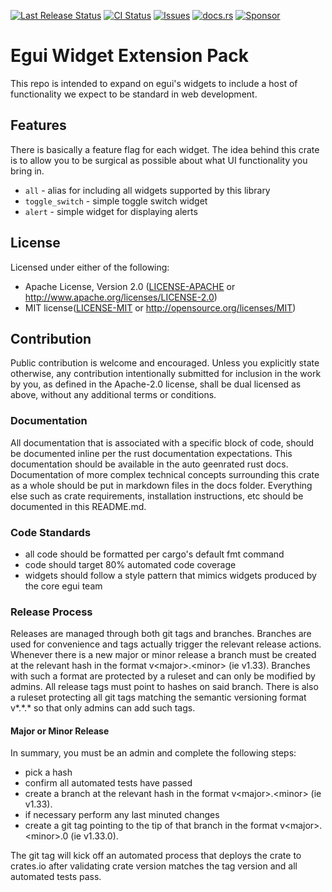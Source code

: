 [![Last Release Status](https://img.shields.io/github/actions/workflow/status/blackberryfloat/egui_widget_ext/release.yml?label=last%20release&style=flat-square)](https://github.com/blackberryfloat/egui_widget_ext/actions/workflows/release.yml)
[![CI Status](https://img.shields.io/github/actions/workflow/status/blackberryfloat/egui_widget_ext/main_ci.yml?label=main%20ci&style=flat-square)](https://github.com/blackberryfloat/egui_widget_ext/actions/workflows/main_ci.yml)
[![Issues](https://img.shields.io/github/issues/blackberryfloat/egui_widget_ext?style=flat-square)](https://github.com/blackberryfloat/egui_widget_ext/issues)
[![docs.rs](https://img.shields.io/docsrs/egui_widget_ext?style=flat-square)](https://docs.rs/egui_widget_ext)
[![Sponsor](https://img.shields.io/github/sponsors/blackberryfloat?style=social&label=Sponsor&logo=githubsponsors)](https://github.com/sponsors/blackberryfloat)

# Egui Widget Extension Pack

This repo is intended to expand on egui's widgets to include a host of functionality we expect to be standard in web development.

## Features

There is basically a feature flag for each widget. The idea behind this crate is to allow you to be surgical as possible about what UI functionality you bring in. 

- `all` - alias for including all widgets supported by this library
- `toggle_switch` - simple toggle switch widget
- `alert` - simple widget for displaying alerts

## License

Licensed under either of the following:

- Apache License, Version 2.0 ([LICENSE-APACHE](LICENSE-APACHE) or http://www.apache.org/licenses/LICENSE-2.0)
- MIT license([LICENSE-MIT](LICENSE-MIT) or http://opensource.org/licenses/MIT)

## Contribution

Public contribution is welcome and encouraged. Unless you explicitly state otherwise, any contribution intentionally submitted for inclusion in the work by you, as defined in the Apache-2.0 license, shall be dual licensed as above, without any additional terms or conditions.

### Documentation

All documentation that is associated with a specific block of code, should be documented inline per the rust documentation expectations. This documentation should be available in the auto geenrated rust docs. Documentation of more complex technical concepts surrounding this crate as a whole should be put in markdown files in the docs folder. Everything else such as crate requirements, installation instructions, etc should be documented in this README.md.

### Code Standards

- all code should be formatted per cargo's default fmt command
- code should target 80% automated code coverage
- widgets should follow a style pattern that mimics widgets produced by the core egui team

### Release Process

Releases are managed through both git tags and branches. Branches are used for convenience and tags actually trigger the relevant release actions. Whenever there is a new major or minor release a branch must be created at the relevant hash in the format v\<major\>.\<minor\> (ie v1.33). Branches with such a format are protected by a ruleset and can only be modified by admins. All release tags must point to hashes on said branch. There is also a ruleset protecting all git tags matching the semantic versioning format v*.*.\* so that only admins can add such tags.

#### Major or Minor Release

In summary, you must be an admin and complete the following steps:

- pick a hash
- confirm all automated tests have passed
- create a branch at the relevant hash in the format v\<major\>.\<minor\> (ie v1.33).
- if necessary perform any last minuted changes
- create a git tag pointing to the tip of that branch in the format v\<major\>.\<minor\>.0 (ie v1.33.0).

The git tag will kick off an automated process that deploys the crate to crates.io after validating crate version matches the tag version and all automated tests pass.

